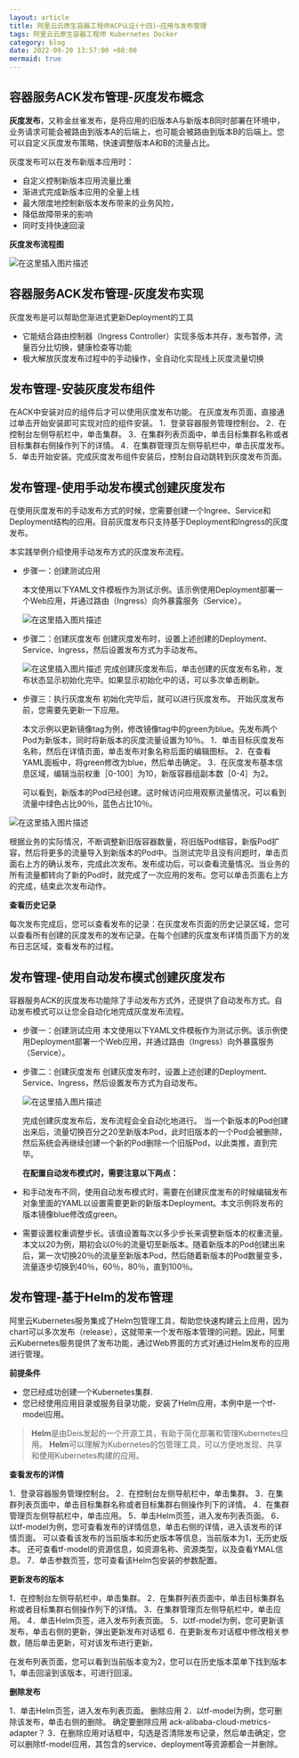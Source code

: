```yaml
---
layout: article
title: 阿里云云原生容器工程师ACP认证(十四)—应用与发布管理
tags: 阿里云云原生容器工程师 Kubernetes Docker
category: blog
date: 2022-09-20 13:57:00 +08:00
mermaid: true
---
```

## 容器服务ACK发布管理-灰度发布概念

**灰度发布**，又称金丝雀发布，是将应用的旧版本A与新版本B同时部署在环境中，业务请求可能会被路由到版本A的后端上，也可能会被路由到版本B的后端上。您可以自定义灰度发布策略，快速调整版本A和B的流量占比。

灰度发布可以在发布新版本应用时：
- 自定义控制新版本应用流量比重
- 渐进式完成新版本应用的全量上线
- 最大限度地控制新版本发布带来的业务风险，
- 降低故障带来的影响
- 同时支持快速回滚

**灰度发布流程图**

![在这里插入图片描述](https://img-blog.csdnimg.cn/7ac3fb09a77a42b1b6c6888d29606d31.png)

## 容器服务ACK发布管理-灰度发布实现

灰度发布是可以帮助您渐进式更新Deployment的工具
- 它能结合路由控制器（Ingress Controller）实现多版本共存，发布暂停，流量百分比切换，健康检查等功能
- 极大解放灰度发布过程中的手动操作，全自动化实现线上灰度流量切换

## 发布管理-安装灰度发布组件

在ACK中安装对应的组件后才可以使用灰度发布功能。
在灰度发布页面，直接通过单击开始安装即可实现对应的组件安装。
1．登录容器服务管理控制台。
2．在控制台左侧导航栏中，单击集群。
3．在集群列表页面中，单击目标集群名称或者目标集群右侧操作列下的详情。
4．在集群管理页左侧导航栏中，单击灰度发布。
5．单击开始安装。完成灰度发布组件安装后，控制台自动跳转到灰度发布页面。

## 发布管理-使用手动发布模式创建灰度发布
在使用灰度发布的手动发布方式的时候，您需要创建一个Ingree、Service和Deployment结构的应用。目前灰度发布只支持基于Deployment和Ingress的灰度发布。

本实践举例介绍使用手动发布方式的灰度发布流程。

- 步骤一：创建测试应用

  本文使用以下YAML文件模板作为测试示例。该示例使用Deployment部署一个Web应用，并通过路由（Ingress）向外暴露服务（Service）。

  ![在这里插入图片描述](https://img-blog.csdnimg.cn/9bb497525e0641b6895a0dbce6944f1f.png)
- 步骤二：创建灰度发布
创建灰度发布时，设置上述创建的Deployment、Service、Ingress，然后设置发布方式为手动发布。

  ![在这里插入图片描述](https://img-blog.csdnimg.cn/f159331d58b64d58a525b55a741ecc1f.png)
完成创建灰度发布后，单击创建的灰度发布名称，发布状态显示初始化完毕。如果显示初始化中的话，可以多次单击刷新。

- 步骤三：执行灰度发布
初始化完毕后，就可以进行灰度发布。
开始灰度发布前，您需要先更新一下应用。

  本文示例以更新镜像tag为例，修改镜像tag中的green为blue。先发布两个Pod为新版本，同时将新版本的灰度流量设置为10％。
1．单击目标灰度发布名称，然后在详情页面，单击发布对象名称后面的编辑图标。
2．在查看YAML面板中，将green修改为blue，然后单击确定。
3．在灰度发布基本信息区域，编辑当前权重［0-100］为10，新版容器组副本数［0-4］为2。

  可以看到，新版本的Pod已经创建。这时候访问应用观察流量情况，可以看到流量中绿色占比90％，蓝色占比10％。
  
 ![在这里插入图片描述](https://img-blog.csdnimg.cn/808d84c95cc8434ca444d24c66ede7a3.png)


  
根据业务的实际情况，不断调整新旧版容器数量，将旧版Pod缩容，新版Pod扩容，然后将更多的流量导入到新版本的Pod中。当测试完毕且没有问题时，单击页面右上方的确认发布，完成此次发布。发布成功后，可以查看流量情况。当业务的所有流量都转向了新的Pod时，就完成了一次应用的发布。您可以单击页面右上方的完成，结束此次发布动作。

 **查看历史记录**
 
 每次发布完成后，您可以查看发布的记录：在灰度发布页面的历史记录区域，您可以查看所有创建的灰度发布的发布记录。在每个创建的灰度发布详情页面下方的发布日志区域，查看发布的过程。
 
## 发布管理-使用自动发布模式创建灰度发布
 
容器服务ACK的灰度发布功能除了手动发布方式外，还提供了自动发布方式。自动发布模式可以让您全自动化地完成灰度发布流程。
- 步骤一：创建测试应用
 本文使用以下YAML文件模板作为测试示例。该示例使用Deployment部署一个Web应用，并通过路由（Ingress）向外暴露服务（Service）。
- 步骤二：创建灰度发布
  创建灰度发布时，设置上述创建的Deployment、Service、Ingress，然后设置发布方式为自动发布。
  
  ![在这里插入图片描述](https://img-blog.csdnimg.cn/a0c0d59b95974046908e74dec596be2e.png)
  
  完成创建灰度发布后，发布流程会全自动化地进行。
  当一个新版本的Pod创建出来后，流量切换百分之20至新版本Pod，此时旧版本的一个Pod会被删除，然后系统会再继续创建一个新的Pod删除一个旧版Pod，以此类推，直到完毕。

  **在配置自动发布模式时，需要注意以下两点：**
- 和手动发布不同，使用自动发布模式时，需要在创建灰度发布的时候编辑发布对象里面的YAML以设置需要更新的新版本Deployment。本文示例将发布的版本镜像blue修改成green。
- 需要设置权重调整步长。该值设置每次以多少步长来调整新版本的权重流量。本文以20为例，期初会以0％的流量切至新版本。随着新版本的Pod创建出来后，第一次切换20％的流量至新版本Pod，然后随着新版本的Pod数量变多，流量逐步切换到40％，60％，80％，直到100％。

## 发布管理-基于Helm的发布管理
阿里云Kubernetes服务集成了Helm包管理工具，帮助您快速构建云上应用，因为chart可以多次发布（release），这就带来一个发布版本管理的问题。因此，阿里云Kubernetes服务提供了发布功能，通过Web界面的方式对通过Helm发布的应用进行管理。

**前提条件**

- 您已经成功创建一个Kubernetes集群.
- 您已经使用应用目录或服务目录功能，安装了Helm应用，本例中是一个tf-model应用。

>**Helm**是由Deis发起的一个开源工具，有助于简化部署和管理Kubernetes应用。
**Helm**可以理解为Kubernetes的包管理工具，可以方便地发现、共享和使用Kubernetes构建的应用。

**查看发布的详情**

1．登录容器服务管理控制台。
2．在控制台左侧导航栏中，单击集群。
3．在集群列表页面中，单击目标集群名称或者目标集群右侧操作列下的详情。
4．在集群管理页左侧导航栏中，单击应用。
5．单击Helm页签，进入发布列表页面。
6．以tf-model为例，您可查看发布的详情信息，单击右侧的详情，进入该发布的详情页面。
可以查看该发布的当前版本和历史版本等信息，当前版本为1，无历史版本。
还可查看tf-model的资源信息，如资源名称、资源类型，以及查看YMAL信息。
7．单击参数页签，您可查看该Helm包安装的参数配置。

**更新发布的版本**

1．在控制台左侧导航栏中，单击集群。
2．在集群列表页面中，单击目标集群名称或者目标集群右侧操作列下的详情。
3．在集群管理页左侧导航栏中，单击应用。
4．单击Helm页签，进入发布列表页面。
5．以tf-model为例，您可更新该发布，单击右侧的更新，弹出更新发布对话框
6．在更新发布对话框中修改相关参数，随后单击更新，可对该发布进行更新。

在发布列表页面，您可以看到当前版本变为2，您可以在历史版本菜单下找到版本1，单击回滚到该版本，可进行回滚。

**删除发布**

1．单击Helm页签，进入发布列表页面。
删除应用
2．以tf-model为例，您可删除该发布，单击右侧的删除。
确定要删除应用 ack-alibaba-cloud-metrics-adapter？
3．在删除应用对话框中，勾选是否清除发布记录，然后单击确定，您可以删除tf-model应用，其包含的service、deployment等资源都会一并删除。
 
 

